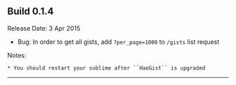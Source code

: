 Build 0.1.4
-----------
Release Date: 3 Apr 2015

* Bug: In order to get all gists, add ``?per_page=1000`` to ``/gists`` list request

Notes:

    * You should restart your sublime after ``HaoGist`` is upgraded
-----------